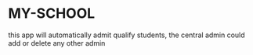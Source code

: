 # MY-SCHOOL
this app will automatically admit qualify students, the central admin could add or delete any other admin
